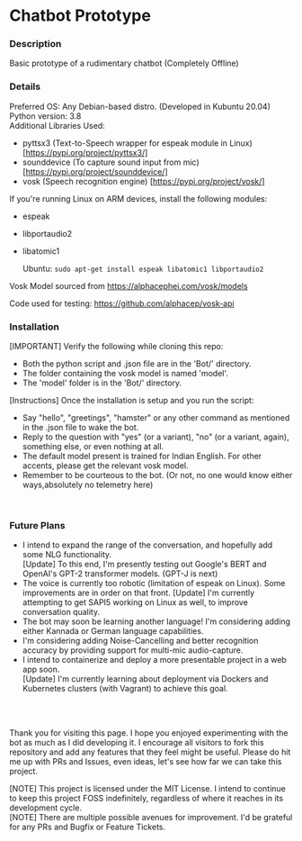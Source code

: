 # Chatbot Prototype
### Description 
Basic prototype of a rudimentary chatbot (Completely Offline)
</br>
### Details
Preferred OS: Any Debian-based distro. (Developed in Kubuntu 20.04)
Python version: 3.8
</br>
Additional Libraries Used: 
* pyttsx3 (Text-to-Speech wrapper for espeak module in Linux) [https://pypi.org/project/pyttsx3/]
* sounddevice (To capture sound input from mic) [https://pypi.org/project/sounddevice/]
* vosk (Speech recognition engine) [https://pypi.org/project/vosk/]

If you're running Linux on ARM devices, install the following modules:
* espeak
* libportaudio2
* libatomic1  

  Ubuntu: ``sudo apt-get install espeak libatomic1 libportaudio2``

Vosk Model sourced from https://alphacephei.com/vosk/models

Code used for testing: https://github.com/alphacep/vosk-api
</br>

### Installation

[IMPORTANT] Verify the following while cloning this repo:
* Both the python script and .json file are in the 'Bot/' directory.
* The folder containing the vosk model is named 'model'.
* The 'model' folder is in the 'Bot/' directory.


[Instructions] Once the installation is setup and you run the script:
* Say "hello", "greetings", "hamster" or any other command as mentioned in the .json file to wake the bot.
* Reply to the question with "yes" (or a variant), "no" (or a variant, again), something else, or even nothing at all.
* The default model present is trained for Indian English. For other accents, please get the relevant vosk model.
* Remember to be courteous to the bot. (Or not, no one would know either ways,absolutely no telemetry here)

</br>

### Future Plans

* I intend to expand the range of the conversation, and hopefully add some NLG functionality. </br>
  [Update] To this end, I'm presently testing out Google's BERT and OpenAI's GPT-2 transformer models. (GPT-J is next)
* The voice is currently too robotic (limitation of espeak on Linux). Some improvements are in order on that front. 
  [Update] I'm currently attempting to get SAPI5 working on Linux as well, to improve conversation quality.
* The bot may soon be learning another language! I'm considering adding either Kannada or German language capabilities.
* I'm considering adding Noise-Cancelling and better recognition accuracy by providing support for multi-mic audio-capture.
* I intend to containerize and deploy a more presentable project in a web app soon. </br>
  [Update] I'm currently learning about deployment via Dockers and Kubernetes clusters (with Vagrant) to achieve this goal.

</br></br>

Thank you for visiting this page. I hope you enjoyed experimenting with the bot as much as I did developing it. I encourage all visitors to fork this repository and add any features that they feel might be useful. Please do hit me up with PRs and Issues, even ideas, let's see how far we can take this project.
</br>

[NOTE] This project is licensed under the MIT License. I intend to continue to keep this project FOSS indefinitely, regardless of where it reaches in its development cycle.
</br>
[NOTE] There are multiple possible avenues for improvement. I'd be grateful for any PRs and Bugfix or Feature Tickets.
